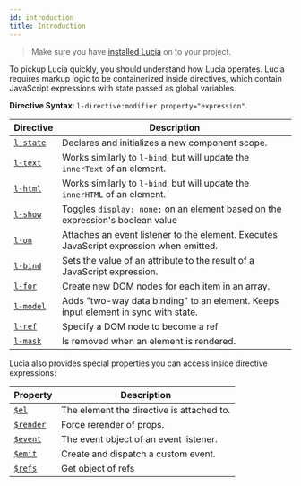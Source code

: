 ```yaml
---
id: introduction
title: Introduction
---
```


> Make sure you have [installed Lucia](/docs/fundementals/installation) on to your project.

To pickup Lucia quickly, you should understand how Lucia operates. Lucia requires markup logic to be containerized inside directives, which contain JavaScript expressions with state passed as global variables.

**Directive Syntax**: `l-directive:modifier.property="expression"`.

| Directive                                     | Description                                                                             |
| --------------------------------------------- | --------------------------------------------------------------------------------------- |
| [`l-state`](/docs/directives/state-directive) | Declares and initializes a new component scope.                                         |
| [`l-text`](/docs/directives/text-directive)   | Works similarly to `l-bind`, but will update the `innerText` of an element.           |
| [`l-html`](/docs/directives/html-directive)   | Works similarly to `l-bind`, but will update the `innerHTML` of an element.             |
| [`l-show`](/docs/directives/show-directive)   | Toggles `display: none;` on an element based on the expression's boolean value          |
| [`l-on`](/docs/directives/on-directive)       | Attaches an event listener to the element. Executes JavaScript expression when emitted. |
| [`l-bind`](/docs/directives/bind-directive)   | Sets the value of an attribute to the result of a JavaScript expression.                |
| [`l-for`](/docs/directives/for-directive)     | Create new DOM nodes for each item in an array.                                         |
| [`l-model`](/docs/directives/model-directive) | Adds "two-way data binding" to an element. Keeps input element in sync with state.      |
| [`l-ref`](/docs/directives/ref-directive)     | Specify a DOM node to become a ref                                                      |
| [`l-mask`](/docs/directives/mask-directive)   | Is removed when an element is rendered.                                                 |

Lucia also provides special properties you can access inside directive expressions:

| Property                                             | Description                               |
| ---------------------------------------------------- | ----------------------------------------- |
| [`$el`](/docs/specialProperties/el-property)         | The element the directive is attached to. |
| [`$render`](/docs/specialProperties/render-property) | Force rerender of props.                  |
| [`$event`](/docs/specialProperties/event-property)   | The event object of an event listener.    |
| [`$emit`](/docs/specialProperties/emit-property)     | Create and dispatch a custom event.       |
| [`$refs`](/docs/specialProperties/emit-property)     | Get object of refs                        |
